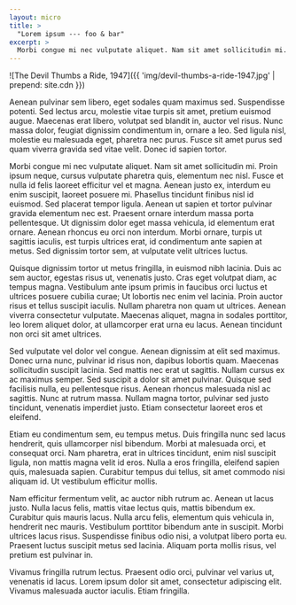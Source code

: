 ```yaml
---
layout: micro
title: >
  "Lorem ipsum --- foo & bar"
excerpt: > 
  Morbi congue mi nec vulputate aliquet. Nam sit amet sollicitudin mi. Proin ipsum neque, cursus vulputate pharetra quis, elementum nec nisl.
---
```


![The Devil Thumbs a Ride, 1947]({{ 'img/devil-thumbs-a-ride-1947.jpg' | prepend: site.cdn }})

Aenean pulvinar sem libero, eget sodales quam maximus sed. Suspendisse potenti. Sed lectus arcu, molestie vitae turpis sit amet, pretium euismod augue. Maecenas erat libero, volutpat sed blandit in, auctor vel risus. Nunc massa dolor, feugiat dignissim condimentum in, ornare a leo. Sed ligula nisl, molestie eu malesuada eget, pharetra nec purus. Fusce sit amet purus sed quam viverra gravida sed vitae velit. Donec id sapien tortor.

Morbi congue mi nec vulputate aliquet. Nam sit amet sollicitudin mi. Proin ipsum neque, cursus vulputate pharetra quis, elementum nec nisl. Fusce et nulla id felis laoreet efficitur vel et magna. Aenean justo ex, interdum eu enim suscipit, laoreet posuere mi. Phasellus tincidunt finibus nisl id euismod. Sed placerat tempor ligula. Aenean ut sapien et tortor pulvinar gravida elementum nec est. Praesent ornare interdum massa porta pellentesque. Ut dignissim dolor eget massa vehicula, id elementum erat ornare. Aenean rhoncus eu orci non interdum. Morbi ornare, turpis ut sagittis iaculis, est turpis ultrices erat, id condimentum ante sapien at metus. Sed dignissim tortor sem, at vulputate velit ultrices luctus.

Quisque dignissim tortor ut metus fringilla, in euismod nibh lacinia. Duis ac sem auctor, egestas risus ut, venenatis justo. Cras eget volutpat diam, ac tempus magna. Vestibulum ante ipsum primis in faucibus orci luctus et ultrices posuere cubilia curae; Ut lobortis nec enim vel lacinia. Proin auctor risus et tellus suscipit iaculis. Nullam pharetra non quam ut ultrices. Aenean viverra consectetur vulputate. Maecenas aliquet, magna in sodales porttitor, leo lorem aliquet dolor, at ullamcorper erat urna eu lacus. Aenean tincidunt non orci sit amet ultrices.

Sed vulputate vel dolor vel congue. Aenean dignissim at elit sed maximus. Donec urna nunc, pulvinar id risus non, dapibus lobortis quam. Maecenas sollicitudin suscipit lacinia. Sed mattis nec erat ut sagittis. Nullam cursus ex ac maximus semper. Sed suscipit a dolor sit amet pulvinar. Quisque sed facilisis nulla, eu pellentesque risus. Aenean rhoncus malesuada nisl ac sagittis. Nunc at rutrum massa. Nullam magna tortor, pulvinar sed justo tincidunt, venenatis imperdiet justo. Etiam consectetur laoreet eros et eleifend.

Etiam eu condimentum sem, eu tempus metus. Duis fringilla nunc sed lacus hendrerit, quis ullamcorper nisl bibendum. Morbi at malesuada orci, et consequat orci. Nam pharetra, erat in ultrices tincidunt, enim nisl suscipit ligula, non mattis magna velit id eros. Nulla a eros fringilla, eleifend sapien quis, malesuada sapien. Curabitur tempus dui tellus, sit amet commodo nisi aliquam id. Ut vestibulum efficitur mollis.

Nam efficitur fermentum velit, ac auctor nibh rutrum ac. Aenean ut lacus justo. Nulla lacus felis, mattis vitae lectus quis, mattis bibendum ex. Curabitur quis mauris lacus. Nulla arcu felis, elementum quis vehicula in, hendrerit nec mauris. Vestibulum porttitor bibendum ante in suscipit. Morbi ultrices lacus risus. Suspendisse finibus odio nisi, a volutpat libero porta eu. Praesent luctus suscipit metus sed lacinia. Aliquam porta mollis risus, vel pretium est pulvinar in.

Vivamus fringilla rutrum lectus. Praesent odio orci, pulvinar vel varius ut, venenatis id lacus. Lorem ipsum dolor sit amet, consectetur adipiscing elit. Vivamus malesuada auctor iaculis. Etiam fringilla.